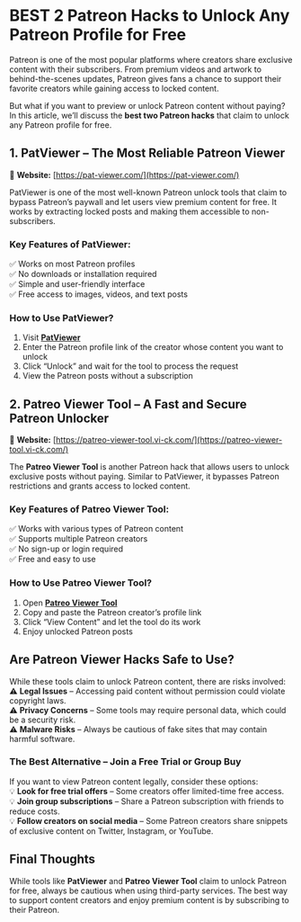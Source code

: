 # **BEST 2 Patreon Hacks to Unlock Any Patreon Profile for Free**  

Patreon is one of the most popular platforms where creators share exclusive content with their subscribers. From premium videos and artwork to behind-the-scenes updates, Patreon gives fans a chance to support their favorite creators while gaining access to locked content.  

But what if you want to preview or unlock Patreon content without paying? In this article, we’ll discuss the **best two Patreon hacks** that claim to unlock any Patreon profile for free.  
 
## **1. PatViewer – The Most Reliable Patreon Viewer**  
🔗 **Website:** [https://pat-viewer.com/](https://pat-viewer.com/)  

PatViewer is one of the most well-known Patreon unlock tools that claim to bypass Patreon’s paywall and let users view premium content for free. It works by extracting locked posts and making them accessible to non-subscribers.  

### **Key Features of PatViewer:**  
✅ Works on most Patreon profiles  
✅ No downloads or installation required  
✅ Simple and user-friendly interface  
✅ Free access to images, videos, and text posts  

### **How to Use PatViewer?**  
1. Visit **[PatViewer](https://pat-viewer.com/)**  
2. Enter the Patreon profile link of the creator whose content you want to unlock  
3. Click “Unlock” and wait for the tool to process the request  
4. View the Patreon posts without a subscription  

## **2. Patreo Viewer Tool – A Fast and Secure Patreon Unlocker**  
🔗 **Website:** [https://patreo-viewer-tool.vi-ck.com/](https://patreo-viewer-tool.vi-ck.com/)  

The **Patreo Viewer Tool** is another Patreon hack that allows users to unlock exclusive posts without paying. Similar to PatViewer, it bypasses Patreon restrictions and grants access to locked content.  

### **Key Features of Patreo Viewer Tool:**  
✅ Works with various types of Patreon content  
✅ Supports multiple Patreon creators  
✅ No sign-up or login required  
✅ Free and easy to use  

### **How to Use Patreo Viewer Tool?**  
1. Open **[Patreo Viewer Tool](https://patreo-viewer-tool.vi-ck.com/)**  
2. Copy and paste the Patreon creator’s profile link  
3. Click “View Content” and let the tool do its work  
4. Enjoy unlocked Patreon posts  

## **Are Patreon Viewer Hacks Safe to Use?**  
While these tools claim to unlock Patreon content, there are risks involved:  
⚠️ **Legal Issues** – Accessing paid content without permission could violate copyright laws.  
⚠️ **Privacy Concerns** – Some tools may require personal data, which could be a security risk.  
⚠️ **Malware Risks** – Always be cautious of fake sites that may contain harmful software.  

### **The Best Alternative – Join a Free Trial or Group Buy**  
If you want to view Patreon content legally, consider these options:  
💡 **Look for free trial offers** – Some creators offer limited-time free access.  
💡 **Join group subscriptions** – Share a Patreon subscription with friends to reduce costs.  
💡 **Follow creators on social media** – Some Patreon creators share snippets of exclusive content on Twitter, Instagram, or YouTube.  

## **Final Thoughts**  
While tools like **PatViewer** and **Patreo Viewer Tool** claim to unlock Patreon for free, always be cautious when using third-party services. The best way to support content creators and enjoy premium content is by subscribing to their Patreon.  
